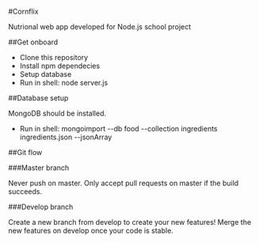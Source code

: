 #Cornflix

Nutrional web app developed for Node.js school project

##Get onboard

- Clone this repository
- Install npm dependecies
- Setup database
- Run in shell: node server.js

##Database setup

MongoDB should be installed.

- Run in shell: mongoimport --db food --collection ingredients ingredients.json --jsonArray

##Git flow

###Master branch

Never push on master. Only accept pull requests on master if the build succeeds.

###Develop branch

Create a new branch from develop to create your new features! Merge the new features on develop once your code is stable.

